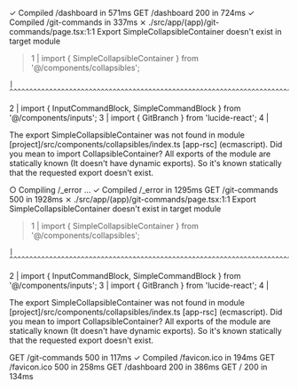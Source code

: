 ✓ Compiled /dashboard in 571ms
GET /dashboard 200 in 724ms
✓ Compiled /git-commands in 337ms
⨯ ./src/app/(app)/git-commands/page.tsx:1:1
Export SimpleCollapsibleContainer doesn't exist in target module

> 1 | import { SimpleCollapsibleContainer } from '@/components/collapsibles';

    | ^^^^^^^^^^^^^^^^^^^^^^^^^^^^^^^^^^^^^^^^^^^^^^^^^^^^^^^^^^^^^^^^^^^^^^^

2 | import { InputCommandBlock, SimpleCommandBlock } from '@/components/inputs';
3 | import { GitBranch } from 'lucide-react';
4 |

The export SimpleCollapsibleContainer was not found in module [project]/src/components/collapsibles/index.ts [app-rsc] (ecmascript).
Did you mean to import CollapsibleContainer?
All exports of the module are statically known (It doesn't have dynamic exports). So it's known statically that the requested export doesn't exist.

○ Compiling /\_error ...
✓ Compiled /\_error in 1295ms
GET /git-commands 500 in 1928ms
⨯ ./src/app/(app)/git-commands/page.tsx:1:1
Export SimpleCollapsibleContainer doesn't exist in target module

> 1 | import { SimpleCollapsibleContainer } from '@/components/collapsibles';

    | ^^^^^^^^^^^^^^^^^^^^^^^^^^^^^^^^^^^^^^^^^^^^^^^^^^^^^^^^^^^^^^^^^^^^^^^

2 | import { InputCommandBlock, SimpleCommandBlock } from '@/components/inputs';
3 | import { GitBranch } from 'lucide-react';
4 |

The export SimpleCollapsibleContainer was not found in module [project]/src/components/collapsibles/index.ts [app-rsc] (ecmascript).
Did you mean to import CollapsibleContainer?
All exports of the module are statically known (It doesn't have dynamic exports). So it's known statically that the requested export doesn't exist.

GET /git-commands 500 in 117ms
✓ Compiled /favicon.ico in 194ms
GET /favicon.ico 500 in 258ms
GET /dashboard 200 in 386ms
GET / 200 in 134ms
